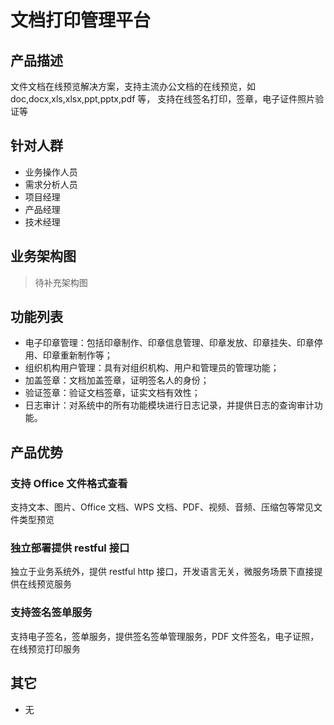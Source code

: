 # 文档打印管理平台

## 产品描述

文件文档在线预览解决方案，支持主流办公文档的在线预览，如 doc,docx,xls,xlsx,ppt,pptx,pdf 等，
支持在线签名打印，签章，电子证件照片验证等

## 针对人群

- 业务操作人员
- 需求分析人员
- 项目经理
- 产品经理
- 技术经理

## 业务架构图

> 待补充架构图

## 功能列表

- 电子印章管理：包括印章制作、印章信息管理、印章发放、印章挂失、印章停用、印章重新制作等；
- 组织机构用户管理：具有对组织机构、用户和管理员的管理功能；
- 加盖签章：文档加盖签章，证明签名人的身份；
- 验证签章：验证文档签章，证实文档有效性；
- 日志审计：对系统中的所有功能模块进行日志记录，并提供日志的查询审计功能。

## 产品优势

### 支持 Office 文件格式查看

支持文本、图片、Office 文档、WPS 文档、PDF、视频、音频、压缩包等常见文件类型预览

### 独立部署提供 restful 接口

独立于业务系统外，提供 restful http 接口，开发语言无关，微服务场景下直接提供在线预览服务

### 支持签名签单服务

支持电子签名，签单服务，提供签名签单管理服务，PDF 文件签名，电子证照，在线预览打印服务

## 其它

- 无
